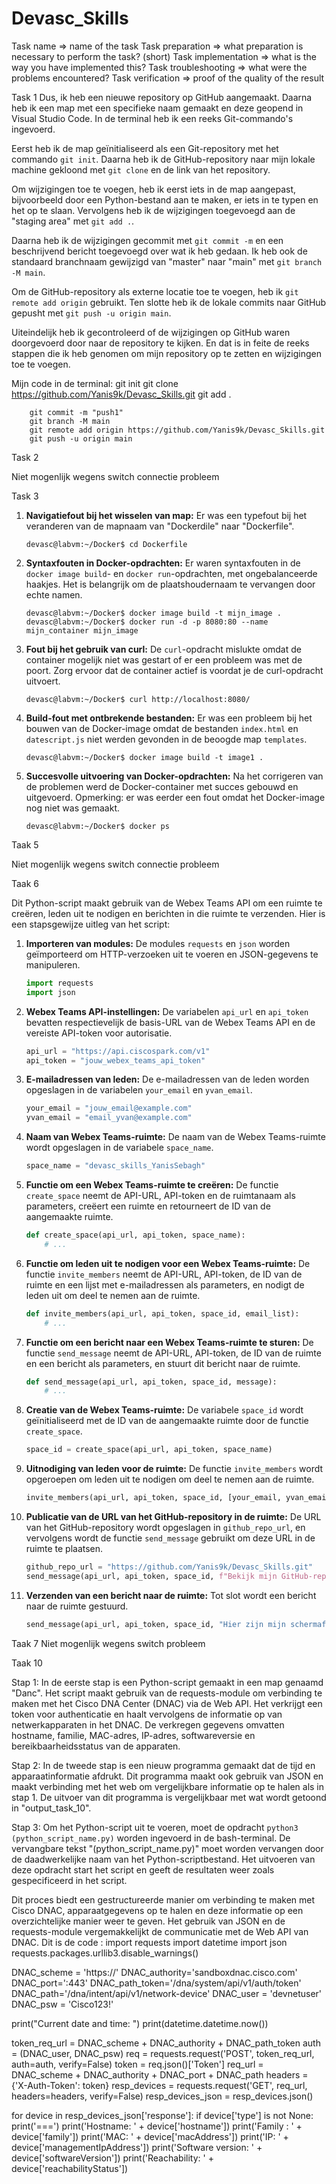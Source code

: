 # Devasc_Skills

Task name => name of the task
Task preparation => what preparation is necessary to perform the task? (short)
Task implementation => what is the way you have implemented this? 
Task troubleshooting => what were the problems encountered?
Task verification => proof of the quality of the result

Task 1 
Dus, ik heb een nieuwe repository op GitHub aangemaakt. Daarna heb ik een map met een specifieke naam gemaakt en deze geopend in Visual Studio Code. In de terminal heb ik een reeks Git-commando's ingevoerd.

Eerst heb ik de map geïnitialiseerd als een Git-repository met het commando `git init`. Daarna heb ik de GitHub-repository naar mijn lokale machine gekloond met `git clone` en de link van het repository.

Om wijzigingen toe te voegen, heb ik eerst iets in de map aangepast, bijvoorbeeld door een Python-bestand aan te maken, er iets in te typen en het op te slaan. Vervolgens heb ik de wijzigingen toegevoegd aan de "staging area" met `git add .`.

Daarna heb ik de wijzigingen gecommit met `git commit -m` en een beschrijvend bericht toegevoegd over wat ik heb gedaan. Ik heb ook de standaard branchnaam gewijzigd van "master" naar "main" met `git branch -M main`.

Om de GitHub-repository als externe locatie toe te voegen, heb ik `git remote add origin` gebruikt. Ten slotte heb ik de lokale commits naar GitHub gepusht met `git push -u origin main`.

Uiteindelijk heb ik gecontroleerd of de wijzigingen op GitHub waren doorgevoerd door naar de repository te kijken. En dat is in feite de reeks stappen die ik heb genomen om mijn repository op te zetten en wijzigingen toe te voegen.

Mijn code in de terminal: 
git init
        git clone https://github.com/Yanis9k/Devasc_Skills.git
        git add .     

        git commit -m "push1"
        git branch -M main
        git remote add origin https://github.com/Yanis9k/Devasc_Skills.git
        git push -u origin main



Task 2 

Niet mogenlijk wegens switch connectie probleem



Task 3

1. **Navigatiefout bij het wisselen van map:**
   Er was een typefout bij het veranderen van de mapnaam van "Dockerdile" naar "Dockerfile".

   ```
   devasc@labvm:~/Docker$ cd Dockerfile
   ```

2. **Syntaxfouten in Docker-opdrachten:**
   Er waren syntaxfouten in de `docker image build`- en `docker run`-opdrachten, met ongebalanceerde haakjes. Het is belangrijk om de plaatshoudernaam te vervangen door echte namen.

   ```
   devasc@labvm:~/Docker$ docker image build -t mijn_image .
   devasc@labvm:~/Docker$ docker run -d -p 8080:80 --name mijn_container mijn_image
   ```

3. **Fout bij het gebruik van curl:**
   De `curl`-opdracht mislukte omdat de container mogelijk niet was gestart of er een probleem was met de poort. Zorg ervoor dat de container actief is voordat je de curl-opdracht uitvoert.

   ```
   devasc@labvm:~/Docker$ curl http://localhost:8080/
   ```

4. **Build-fout met ontbrekende bestanden:**
   Er was een probleem bij het bouwen van de Docker-image omdat de bestanden `index.html` en `datescript.js` niet werden gevonden in de beoogde map `templates`.

   ```
   devasc@labvm:~/Docker$ docker image build -t image1 .
   ```

5. **Succesvolle uitvoering van Docker-opdrachten:**
   Na het corrigeren van de problemen werd de Docker-container met succes gebouwd en uitgevoerd. Opmerking: er was eerder een fout omdat het Docker-image nog niet was gemaakt.

   ```
   devasc@labvm:~/Docker$ docker ps
   ```

Taak 5 

Niet mogenlijk wegens switch connectie probleem

Taak 6

Dit Python-script maakt gebruik van de Webex Teams API om een ruimte te creëren, leden uit te nodigen en berichten in die ruimte te verzenden. Hier is een stapsgewijze uitleg van het script:

1. **Importeren van modules:**
   De modules `requests` en `json` worden geïmporteerd om HTTP-verzoeken uit te voeren en JSON-gegevens te manipuleren.

   ```python
   import requests
   import json
   ```

2. **Webex Teams API-instellingen:**
   De variabelen `api_url` en `api_token` bevatten respectievelijk de basis-URL van de Webex Teams API en de vereiste API-token voor autorisatie.

   ```python
   api_url = "https://api.ciscospark.com/v1"
   api_token = "jouw_webex_teams_api_token"
   ```

3. **E-mailadressen van leden:**
   De e-mailadressen van de leden worden opgeslagen in de variabelen `your_email` en `yvan_email`.

   ```python
   your_email = "jouw_email@example.com"
   yvan_email = "email_yvan@example.com"
   ```

4. **Naam van Webex Teams-ruimte:**
   De naam van de Webex Teams-ruimte wordt opgeslagen in de variabele `space_name`.

   ```python
   space_name = "devasc_skills_YanisSebagh"
   ```

5. **Functie om een Webex Teams-ruimte te creëren:**
   De functie `create_space` neemt de API-URL, API-token en de ruimtanaam als parameters, creëert een ruimte en retourneert de ID van de aangemaakte ruimte.

   ```python
   def create_space(api_url, api_token, space_name):
       # ...
   ```

6. **Functie om leden uit te nodigen voor een Webex Teams-ruimte:**
   De functie `invite_members` neemt de API-URL, API-token, de ID van de ruimte en een lijst met e-mailadressen als parameters, en nodigt de leden uit om deel te nemen aan de ruimte.

   ```python
   def invite_members(api_url, api_token, space_id, email_list):
       # ...
   ```

7. **Functie om een bericht naar een Webex Teams-ruimte te sturen:**
   De functie `send_message` neemt de API-URL, API-token, de ID van de ruimte en een bericht als parameters, en stuurt dit bericht naar de ruimte.

   ```python
   def send_message(api_url, api_token, space_id, message):
       # ...
   ```

8. **Creatie van de Webex Teams-ruimte:**
   De variabele `space_id` wordt geïnitialiseerd met de ID van de aangemaakte ruimte door de functie `create_space`.

   ```python
   space_id = create_space(api_url, api_token, space_name)
   ```

9. **Uitnodiging van leden voor de ruimte:**
   De functie `invite_members` wordt opgeroepen om leden uit te nodigen om deel te nemen aan de ruimte.

   ```python
   invite_members(api_url, api_token, space_id, [your_email, yvan_email])
   ```

10. **Publicatie van de URL van het GitHub-repository in de ruimte:**
    De URL van het GitHub-repository wordt opgeslagen in `github_repo_url`, en vervolgens wordt de functie `send_message` gebruikt om deze URL in de ruimte te plaatsen.

    ```python
    github_repo_url = "https://github.com/Yanis9k/Devasc_Skills.git"
    send_message(api_url, api_token, space_id, f"Bekijk mijn GitHub-repository: {github_repo_url}")
    ```

11. **Verzenden van een bericht naar de ruimte:**
    Tot slot wordt een bericht naar de ruimte gestuurd.

    ```python
    send_message(api_url, api_token, space_id, "Hier zijn mijn schermafbeeldingen van het devasc skills-examen.")
    ```

Taak 7
Niet mogenlijk wegens switch probleem


Taak 10

Stap 1: In de eerste stap is een Python-script gemaakt in een map genaamd "Danc". Het script maakt gebruik van de requests-module om verbinding te maken met het Cisco DNA Center (DNAC) via de Web API. Het verkrijgt een token voor authenticatie en haalt vervolgens de informatie op van netwerkapparaten in het DNAC. De verkregen gegevens omvatten hostname, familie, MAC-adres, IP-adres, softwareversie en bereikbaarheidsstatus van de apparaten.

Stap 2: In de tweede stap is een nieuw programma gemaakt dat de tijd en apparaatinformatie afdrukt. Dit programma maakt ook gebruik van JSON en maakt verbinding met het web om vergelijkbare informatie op te halen als in stap 1. De uitvoer van dit programma is vergelijkbaar met wat wordt getoond in "output_task_10".

Stap 3: Om het Python-script uit te voeren, moet de opdracht `python3 (python_script_name.py)` worden ingevoerd in de bash-terminal. De vervangbare tekst "(python_script_name.py)" moet worden vervangen door de daadwerkelijke naam van het Python-scriptbestand. Het uitvoeren van deze opdracht start het script en geeft de resultaten weer zoals gespecificeerd in het script.

Dit proces biedt een gestructureerde manier om verbinding te maken met Cisco DNAC, apparaatgegevens op te halen en deze informatie op een overzichtelijke manier weer te geven. Het gebruik van JSON en de requests-module vergemakkelijkt de communicatie met de Web API van DNAC.
Dit is de code : 
import requests
import datetime
import json
requests.packages.urllib3.disable_warnings()

DNAC_scheme = 'https://'
DNAC_authority='sandboxdnac.cisco.com'
DNAC_port=':443'
DNAC_path_token='/dna/system/api/v1/auth/token'
DNAC_path='/dna/intent/api/v1/network-device'
DNAC_user = 'devnetuser'
DNAC_psw = 'Cisco123!'


print("Current date and time: ")
print(datetime.datetime.now())


token_req_url = DNAC_scheme + DNAC_authority + DNAC_path_token
auth = (DNAC_user, DNAC_psw)
req = requests.request('POST', token_req_url, auth=auth, verify=False)
token = req.json()['Token']
req_url = DNAC_scheme + DNAC_authority + DNAC_port + DNAC_path
headers = {'X-Auth-Token': token}
resp_devices = requests.request('GET', req_url, headers=headers, verify=False)
resp_devices_json = resp_devices.json()


for device in resp_devices_json['response']:
    if device['type'] is not None:
        print('===')
        print('Hostname: ' + device['hostname'])
        print('Family  : ' + device['family'])
        print('MAC: ' + device['macAddress'])
        print('IP: ' + device['managementIpAddress'])
        print('Software version: ' + device['softwareVersion'])
        print('Reachability: ' + device['reachabilityStatus'])
